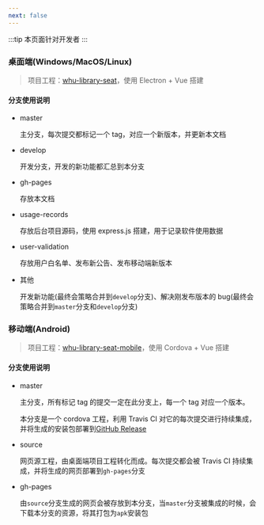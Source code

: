 ```yaml
---
next: false
---
```

:::tip
本页面针对开发者
:::

### 桌面端(Windows/MacOS/Linux)

>项目工程：[whu-library-seat](https://github.com/CS-Tao/whu-library-seat)，使用 Electron + Vue 搭建

#### 分支使用说明

- master

  主分支，每次提交都标记一个 tag，对应一个新版本，并更新本文档

- develop

  开发分支，开发的新功能都汇总到本分支

- gh-pages

  存放本文档

- usage-records

  存放后台项目源码，使用 express.js 搭建，用于记录软件使用数据

- user-validation

  存放用户白名单、发布新公告、发布移动端新版本

- 其他

  开发新功能(最终会策略合并到`develop`分支)、解决刚发布版本的 bug(最终会策略合并到`master`分支和`develop`分支)

### 移动端(Android)

>项目工程：[whu-library-seat-mobile](https://github.com/CS-Tao/whu-library-seat-mobile)，使用 Cordova + Vue 搭建

#### 分支使用说明

- master

  主分支，所有标记 tag 的提交一定在此分支上，每一个 tag 对应一个版本。

  本分支是一个 cordova 工程，利用 Travis CI 对它的每次提交进行持续集成，并将生成的安装包部署到[GitHub Release](https://github.com/CS-Tao/whu-library-seat-mobile/releases)

- source

  网页源工程，由桌面端项目工程转化而成。每次提交都会被 Travis CI 持续集成，并将生成的网页部署到`gh-pages`分支

- gh-pages

  由`source`分支生成的网页会被存放到本分支，当`master`分支被集成的时候，会下载本分支的资源，将其打包为`apk`安装包
  
